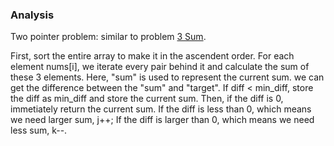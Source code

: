 ### Analysis

Two pointer problem: similar to problem [3 Sum](../15_3Sum).

First, sort the entire array to make it in the ascendent order.
For each element nums[i], we iterate every pair behind it and calculate the sum of these 3 elements.
Here, "sum" is used to represent the current sum.
we can get the difference between the "sum" and "target".
If diff < min\_diff, store the diff as min\_diff and store the current sum.
Then, if the diff is 0, immetiately return the current sum.
If the diff is less than 0, which means we need larger sum, j++;
If the diff is larger than 0, which means we need less sum, k--.
